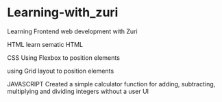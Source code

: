 # Learning-with_zuri
Learning Frontend web development with Zuri

HTML
learn sematic HTML

CSS
Using Flexbox to position elements

using Grid layout to position elements

JAVASCRIPT
Created a simple calculator function for adding, subtracting, multiplying and dividing integers without a user UI
